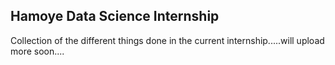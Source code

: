 ## Hamoye Data Science Internship

Collection of the different things done in the current internship.....will upload more soon....
